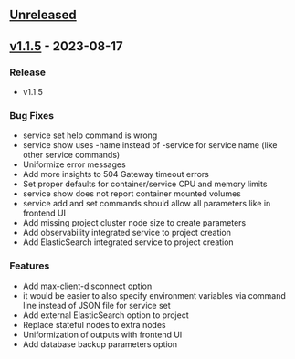 <a name="unreleased"></a>
## [Unreleased]


<a name="v1.1.5"></a>
## [v1.1.5] - 2023-08-17
### Release
- v1.1.5


### Bug Fixes
- service set help command is wrong
- service show uses -name instead of -service for service name (like other service commands)
- Uniformize error messages
- Add more insights to 504 Gateway timeout errors
- Set proper defaults for container/service CPU and memory limits
- service show does not report container mounted volumes
- service add and set commands should allow all parameters like in frontend UI
- Add missing project cluster node size to create parameters
- Add observability integrated service to project creation
- Add ElasticSearch integrated service to project creation


### Features
- Add max-client-disconnect option
- it would be easier to also specify environment variables via command line instead of JSON file for service set
- Add external ElasticSearch option to project
- Replace stateful nodes to extra nodes
- Uniformization of outputs with frontend UI
- Add database backup parameters option


[Unreleased]: https://github.com/squarescale/squarescale-cli/compare/v1.1.5...HEAD
[v1.1.5]: https://github.com/squarescale/squarescale-cli/compare/v1.1.4...v1.1.5
